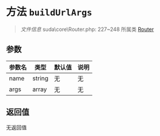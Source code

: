 # 方法 `buildUrlArgs`

> *文件信息* suda\core\Router.php: 227~248
> 所属类 [Router](../Router.md)




## 参数


| 参数名 | 类型 | 默认值 | 说明 |
|--------|-----|-------|-------|
| name |  string | 无 | 无 |
| args |  array | 无 | 无 |



## 返回值

无返回值
